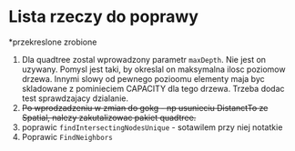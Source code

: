 # Lista rzeczy do poprawy

*przekreslone zrobione

1. Dla quadtree zostal wprowadzony parametr `maxDepth`. Nie jest on uzywany. Pomysl jest taki, by okreslal on maksymalna ilosc poziomow drzewa. Innymi slowy od pewnego pozioomu elementy maja byc skladowane z pominieciem CAPACITY dla tego drzewa. Trzeba dodac test sprawdzajacy dzialanie.
2. ~~Po wprodzadzeniu w zmian do gokg - np usunieciu DistanctTo ze Spatial, nalezy zakutalizowac pakiet quadtree.~~
3. poprawic `findIntersectingNodesUnique` - sotawilem przy niej notatkie
4. Poprawic `FindNeighbors`